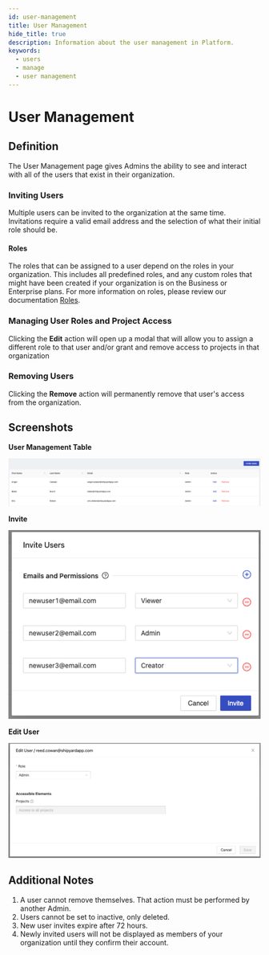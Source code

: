 ```yaml
---
id: user-management
title: User Management
hide_title: true
description: Information about the user management in Platform.
keywords:
  - users
  - manage
  - user management
---
```


# User Management

## Definition

The User Management page gives Admins the ability to see and interact with all of the users that exist in their organization.

### Inviting Users

Multiple users can be invited to the organization at the same time. Invitations require a valid email address and the selection of what their initial role should be.

#### Roles

The roles that can be assigned to a user depend on the roles in your organization. This includes all predefined roles, and any custom roles that might have been created if your organization is on the Business or Enterprise plans. For more information on roles, please review our documentation [Roles](roles.md).

### Managing User Roles and Project Access

Clicking the **Edit** action will open up a modal that will allow you to assign a different role to that user and/or grant and remove access to projects in that organization

### Removing Users

Clicking the **Remove** action will permanently remove that user's access from the organization.

## Screenshots

**User Management Table** 

![View all users in the organization.](../../.gitbook/assets/user-management.png)

**Invite**

![Invite new users to your organization.](../../.gitbook/assets/invite-user.png)

**Edit User**

![Change user role and grant project access](../../.gitbook/assets/edit-user.png)

## Additional Notes

1. A user cannot remove themselves. That action must be performed by another Admin.
2. Users cannot be set to inactive, only deleted.
3. New user invites expire after 72 hours.
4. Newly invited users will not be displayed as members of your organization until they confirm their account.
